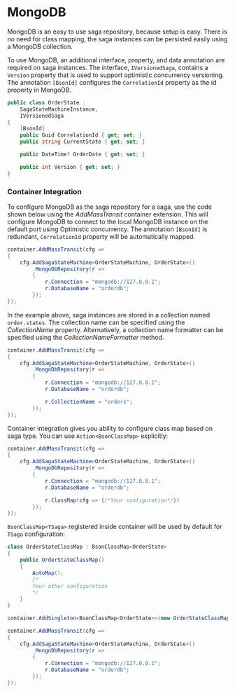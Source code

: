 # MongoDB

MongoDB is an easy to use saga repository, because setup is easy. There is no need for class mapping, the saga instances can be persisted easily using a MongoDB collection.

To use MongoDB, an additional interface, property, and data annotation are required on saga instances. The interface, `IVersionedSaga`, contains a `Version` property that is used to support optimistic concurrency versioning. The annotation `[BsonId]` configures the `CorrelationId` property as the id property in MongoDB.

```cs {3,10}
public class OrderState :
    SagaStateMachineInstance,
    IVersionedSaga
{
    [BsonId]
    public Guid CorrelationId { get; set; }
    public string CurrentState { get; set; }

    public DateTime? OrderDate { get; set; }

    public int Version { get; set; }
}
```

### Container Integration

To configure MongoDB as the saga repository for a saga, use the code shown below using the _AddMassTransit_ container extension. This will configure MongoDB to connect to the local MongoDB instance on the default port using Optimistic concurrency. The annotation `[BsonId]` is redundant, `CorrelationId` property will be automatically mapped.

```cs {4}
container.AddMassTransit(cfg =>
{
    cfg.AddSagaStateMachine<OrderStateMachine, OrderState>()
        .MongoDbRepository(r =>
        {
            r.Connection = "mongodb://127.0.0.1";
            r.DatabaseName = "orderdb";
        });
});
```

In the example above, saga instances are stored in a collection named `order.states`. The collection name can be specified using the _CollectionName_ property. Alternatively, a collection name formatter can be specified using the _CollectionNameFormatter_ method.

```cs {9}
container.AddMassTransit(cfg =>
{
    cfg.AddSagaStateMachine<OrderStateMachine, OrderState>()
        .MongoDbRepository(r =>
        {
            r.Connection = "mongodb://127.0.0.1";
            r.DatabaseName = "orderdb";

            r.CollectionName = "orders";
        });
});
```

Container integration gives you ability to configure class map based on saga type. You can use `Action<BsonClassMap>` explicitly:

```csharp
container.AddMassTransit(cfg =>
{
    cfg.AddSagaStateMachine<OrderStateMachine, OrderState>()
        .MongoDbRepository(r =>
        {
            r.Connection = "mongodb://127.0.0.1";
            r.DatabaseName = "orderdb";

            r.ClassMap(cfg => {/*Your configuration*/})
        });
});
```

`BsonClassMap<TSaga>` registered inside container will be used by default for `TSaga` configuration:

```csharp
class OrderStateClassMap : BsonClassMap<OrderState>
{
  	public OrderStateClassMap()
    {
      	AutoMap();
      	/*
      	Your other configuration
      	*/
    }
}

container.AddSingleton<BsonClassMap<OrderState>>(new OrderStateClassMap());

container.AddMassTransit(cfg =>
{
    cfg.AddSagaStateMachine<OrderStateMachine, OrderState>()
        .MongoDbRepository(r =>
        {
            r.Connection = "mongodb://127.0.0.1";
            r.DatabaseName = "orderdb";
        });
});
```

